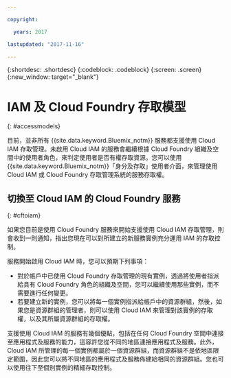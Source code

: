 ```yaml
---

copyright:

  years: 2017

lastupdated: "2017-11-16"

---
```


{:shortdesc: .shortdesc}
{:codeblock: .codeblock}
{:screen: .screen}
{:new_window: target="_blank"}

# IAM 及 Cloud Foundry 存取模型
{: #accessmodels}

目前，並非所有 {{site.data.keyword.Bluemix_notm}} 服務都支援使用 Cloud IAM 存取管理。未啟用 Cloud IAM 的服務會繼續根據 Cloud Foundry 組織及空間中的使用者角色，來判定使用者是否有權存取資源。您可以使用 {{site.data.keyword.Bluemix_notm}}「身分及存取」使用者介面，來管理使用 Cloud IAM 或 Cloud Foundry 存取管理系統的服務存取權。


## 切換至 Cloud IAM 的 Cloud Foundry 服務
{: #cftoiam}

如果您目前是使用 Cloud Foundry 服務來開始支援使用 Cloud IAM 存取管理，則會收到一則通知，指出您現在可以對所建立的新服務實例充分運用 IAM 的存取控制。

服務開始啟用 Cloud IAM 時，您可以預期下列事項：

* 對於帳戶中已使用 Cloud Foundry 存取管理的現有實例，透過將使用者指派給具有 Cloud Foundry 角色的組織及空間，您可以繼續使用那些實例，而不需要進行任何變更。
* 若要建立新的實例，您可以將每一個實例指派給帳戶中的資源群組，然後，如果您是資源群組的管理者，則可以使用 Cloud IAM 來管理對該實例的存取權，以及其所屬資源群組的存取權。

支援使用 Cloud IAM 的服務有幾個優點，包括在任何 Cloud Foundry 空間中連接至應用程式及服務的能力，這容許您從不同的地區連接應用程式及服務。此外，Cloud IAM 所管理的每一個實例都屬於一個資源群組，而資源群組不是依地區限定範圍，因此您可以將不同地區的應用程式及服務佈建給相同的資源群組。您也可以使用往下至個別實例的精細存取控制。 


